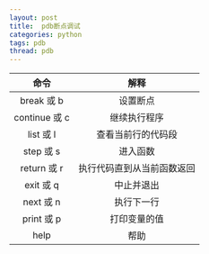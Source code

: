 ```yaml
---
layout: post
title:  pdb断点调试
categories: python
tags: pdb
thread: pdb
---
```


|命令|	解释|
|:---:|:---:|
|break 或 b	|设置断点|
|continue 或 c	|继续执行程序|
|list 或 l	|查看当前行的代码段|
|step 或 s	|进入函数|
|return 或 r	|执行代码直到从当前函数返回|
|exit 或 q	|中止并退出|
|next 或 n	|执行下一行|
|print 或 p	|打印变量的值|
|help|	帮助|